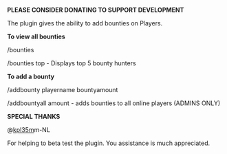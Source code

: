 **PLEASE CONSIDER DONATING TO SUPPORT DEVELOPMENT**


The plugin gives the ability to add bounties on Players.

**To view all bounties**

/bounties

/bounties top - Displays top 5 bounty hunters

**To add a bounty**

/addbounty playername bountyamount

/addbountyall amount - adds bounties to all online players (ADMINS ONLY)

**SPECIAL THANKS**

@[kpl35m](http://oxidemod.org/members/kpl35mm-nl.93043/)m-NL

For helping to beta test the plugin. You assistance is much appreciated.